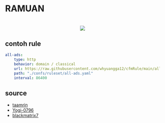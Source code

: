 # RAMUAN  
<h1 align="center">  
  <img src="https://user-images.githubusercontent.com/102421144/162584289-2c89d006-5794-4744-87c3-a1cc2c649708.png"

</h1>

## contoh rule
```yaml
all-ads:
    type: http
    behavior: domain / classical
    url: https://raw.githubusercontent.com/whyuangga12/cfmRule/main/all-ads.yaml
    path: "./confs/ruleset/all-ads.yaml"
    interval: 86400 
```
## source  

+ [taamrin](https://github.com/taamarin)
+ [Yogi-0796](https://github.com/Yogi-0796)
+ [blackmatrix7](https://github.com/blackmatrix7)
